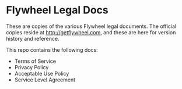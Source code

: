 # Flywheel Legal Docs

These are copies of the various Flywheel legal documents. The official copies reside at http://getflywheel.com, and these are here for version history and reference.

This repo contains the following docs:

* Terms of Service
* Privacy Policy
* Acceptable Use Policy
* Service Level Agreement